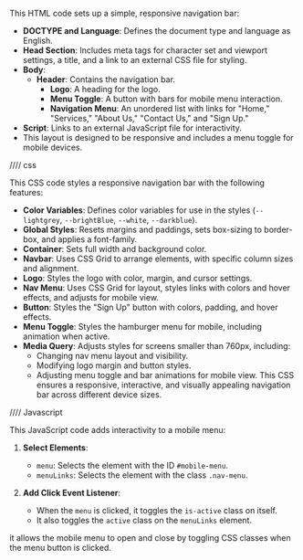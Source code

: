 This HTML code sets up a simple, responsive navigation bar:

- **DOCTYPE and Language**: Defines the document type and language as English.
- **Head Section**: Includes meta tags for character set and viewport settings, a title, and a link to an external CSS file for styling.
- **Body**:
  - **Header**: Contains the navigation bar.
    - **Logo**: A heading for the logo.
    - **Menu Toggle**: A button with bars for mobile menu interaction.
    - **Navigation Menu**: An unordered list with links for "Home," "Services," "About Us," "Contact Us," and "Sign Up."
- **Script**: Links to an external JavaScript file for interactivity.
- This layout is designed to be responsive and includes a menu toggle for mobile devices.


//// css 

This CSS code styles a responsive navigation bar with the following features:

- **Color Variables**: Defines color variables for use in the styles (`--lightgrey`, `--brightBlue`, `--white`, `--darkblue`).
- **Global Styles**: Resets margins and paddings, sets box-sizing to border-box, and applies a font-family.
- **Container**: Sets full width and background color.
- **Navbar**: Uses CSS Grid to arrange elements, with specific column sizes and alignment.
- **Logo**: Styles the logo with color, margin, and cursor settings.
- **Nav Menu**: Uses CSS Grid for layout, styles links with colors and hover effects, and adjusts for mobile view.
- **Button**: Styles the "Sign Up" button with colors, padding, and hover effects.
- **Menu Toggle**: Styles the hamburger menu for mobile, including animation when active.
- **Media Query**: Adjusts styles for screens smaller than 760px, including:
  - Changing nav menu layout and visibility.
  - Modifying logo margin and button styles.
  - Adjusting menu toggle and bar animations for mobile view.
This CSS ensures a responsive, interactive, and visually appealing navigation bar across different device sizes.


//// Javascript


This JavaScript code adds interactivity to a mobile menu:

1. **Select Elements**:
   - `menu`: Selects the element with the ID `#mobile-menu`.
   - `menuLinks`: Selects the element with the class `.nav-menu`.

2. **Add Click Event Listener**:
   - When the `menu` is clicked, it toggles the `is-active` class on itself.
   - It also toggles the `active` class on the `menuLinks` element.

it allows the mobile menu to open and close by toggling CSS classes when the menu button is clicked.
